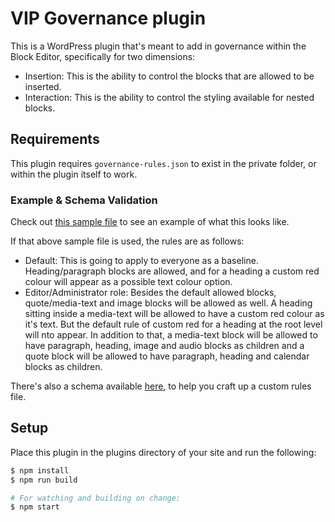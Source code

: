 # VIP Governance plugin

This is a WordPress plugin that's meant to add in governance within the Block Editor, specifically for two dimensions:

- Insertion: This is the ability to control the blocks that are allowed to be inserted.
- Interaction: This is the ability to control the styling available for nested blocks.

## Requirements

This plugin requires `governance-rules.json` to exist in the private folder, or within the plugin itself to work.

### Example & Schema Validation

Check out [this sample file](https://github.com/Automattic/vip-governance-plugin/blob/trunk/governance-rules.json) to see an example of what this looks like.

If that above sample file is used, the rules are as follows:

- Default: This is going to apply to everyone as a baseline. Heading/paragraph blocks are allowed, and for a heading a custom red colour will appear as a possible text colour option.
- Editor/Administrator role: Besides the default allowed blocks, quote/media-text and image blocks will be allowed as well. A heading sitting inside a media-text will be allowed to have a custom red colour as it's text. But the default rule of custom red for a heading at the root level will nto appear. In addition to that, a media-text block will be allowed to have paragraph, heading, image and audio blocks as children and a quote block will be allowed to have paragraph, heading and calendar blocks as children.

There's also a schema available [here](https://github.com/Automattic/vip-governance-plugin/blob/trunk/governance-schema.json), to help you craft up a custom rules file.

## Setup

Place this plugin in the plugins directory of your site and run the following:

```bash
$ npm install
$ npm run build

# For watching and building on change:
$ npm start
```
